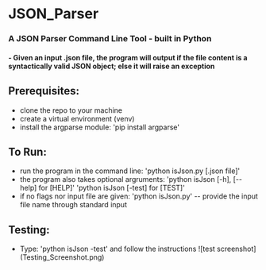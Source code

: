 # JSON_Parser

### A JSON Parser Command Line Tool - built in Python
#### - Given an input .json file, the program will output if the file content is a syntactically valid JSON object; else it will raise an exception


## Prerequisites:
  - clone the repo to your machine
  - create a virtual environment (venv)
  - install the argparse module: 'pip install argparse'
    
## To Run:
  - run the program in the command line: 'python isJson.py [.json file]'
  - the program also takes optional argruments:
      'python isJson [-h], [--help] for [HELP]'
      'python isJson [-test] for [TEST]'
  - if no flags nor input file are given:
      'python isJson.py' -- provide the input file name through standard input

## Testing:
  - Type: 'python isJson -test' and follow the instructions
  ![test screenshot] (Testing_Screenshot.png)


